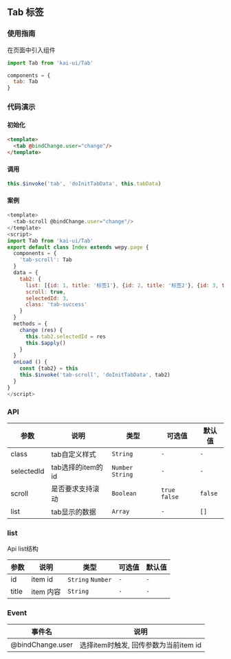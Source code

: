 ## Tab 标签

### 使用指南
在页面中引入组件
```javascript
import Tab from 'kai-ui/Tab'

components = {
  tab: Tab
}
```

### 代码演示

#### 初始化

```html
<template>
  <tab @bindChange.user="change"/>
</template>
```

#### 调用
```javascript
this.$invoke('tab', 'doInitTabData', this.tabData)
```

#### 案例
```javascript
<template>
  <tab-scroll @bindChange.user="change"/>
</template>
<script>
import Tab from 'kai-ui/Tab'
export default class Index extends wepy.page {
  components = {
    'tab-scroll': Tab
  }
  data = {
    tab2: {
      list: [{id: 1, title: '标签1'}, {id: 2, title: '标签2'}, {id: 3, title: '标签3'}, {id: 4, title: '标签4'}, {id: 5, title: '标签5'}, {id: 6, title: '标签6'}, {id: 7, title: '标签7'}, {id: 8, title: '标签8'}],
      scroll: true,
      selectedId: 3,
      class: 'tab-success'
    }
  }
  methods = {
    change (res) {
      this.tab2.selectedId = res
      this.$apply()
    }
  }
  onLoad () {
    const {tab2} = this
    this.$invoke('tab-scroll', 'doInitTabData', tab2)
  }
}
</script>
```

### API

| 参数 | 说明 | 类型 | 可选值 | 默认值 |
|---------------------|----------------------------|-----------|-----------|-------------|
| class | tab自定义样式 | `String` |`-` | `-` |
| selectedId | tab选择的item的id | `Number` `String` |`-` | `-` |
| scroll | 是否要求支持滚动 | `Boolean` |`true` `false` | `false` |
| list | tab显示的数据 | `Array` |`-` | `[]` |

### list
Api list结构

| 参数 | 说明 | 类型 | 可选值 | 默认值 |
|---------------------|----------------------------|-----------|-----------|-------------|
| id | item id | `String` `Number` |`-` | `-` |
| title | item 内容 | `String` |`-` | `-` |

### Event

| 事件名 | 说明 | 
|---------------------|----------------------------|
| @bindChange.user | 选择item时触发, 回传参数为当前item id |

